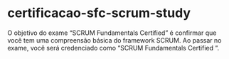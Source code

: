 # certificacao-sfc-scrum-study
 O objetivo do exame “SCRUM Fundamentals Certified” é confirmar que você tem uma compreensão básica do framework SCRUM. Ao passar no exame, você será credenciado como “SCRUM Fundamentals Certified “.
